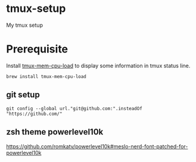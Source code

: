 # tmux-setup
My tmux setup

# Prerequisite
Install [tmux-mem-cpu-load](https://github.com/thewtex/tmux-mem-cpu-load) to display some information in tmux status line.
```
brew install tmux-mem-cpu-load
```

## git setup
```
git config --global url."git@github.com:".insteadOf "https://github.com/"
```

## zsh theme powerlevel10k
https://github.com/romkatv/powerlevel10k#meslo-nerd-font-patched-for-powerlevel10k
